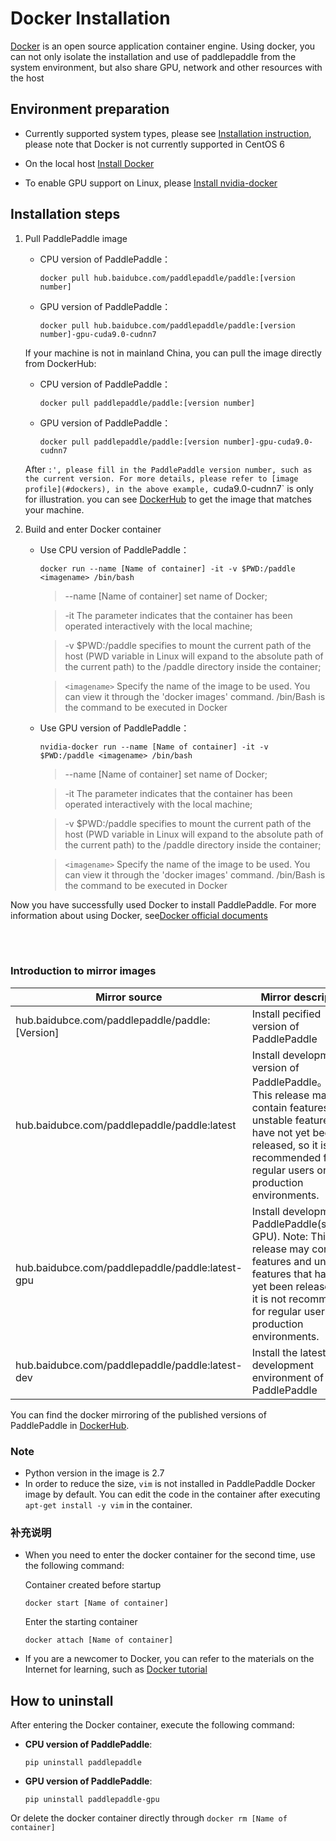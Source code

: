 # **Docker Installation**

[Docker](https://docs.docker.com/install/) is an open source application container engine. Using docker, you can not only isolate the installation and use of paddlepaddle from the system environment, but also share GPU, network and other resources with the host

## Environment preparation

- Currently supported system types, please see [Installation instruction](./index_cn.html), please note that Docker is not currently supported in CentOS 6

- On the local host [Install Docker](https://hub.docker.com/search/?type=edition&offering=community)

- To enable GPU support on Linux, please [Install nvidia-docker](https://github.com/NVIDIA/nvidia-docker)

## Installation steps

1. Pull PaddlePaddle image

    * CPU version of PaddlePaddle：
        ```
        docker pull hub.baidubce.com/paddlepaddle/paddle:[version number]
        ```

    * GPU version of PaddlePaddle：
        ```
        docker pull hub.baidubce.com/paddlepaddle/paddle:[version number]-gpu-cuda9.0-cudnn7
        ```

    If your machine is not in mainland China, you can pull the image directly from DockerHub:

    * CPU version of PaddlePaddle：
        ```
        docker pull paddlepaddle/paddle:[version number]
        ```

    * GPU version of PaddlePaddle：
        ```
        docker pull paddlepaddle/paddle:[version number]-gpu-cuda9.0-cudnn7
        ```

    After `:', please fill in the PaddlePaddle version number, such as the current version. For more details, please refer to [image profile](#dockers), in the above example, `cuda9.0-cudnn7` is only for illustration. you can see [DockerHub](https://hub.docker.com/r/paddlepaddle/paddle/tags/) to get the image that matches your machine.

2. Build and enter Docker container

    * Use CPU version of PaddlePaddle：



        ```
        docker run --name [Name of container] -it -v $PWD:/paddle <imagename> /bin/bash
        ```

        > --name [Name of container] set name of Docker;


        > -it The parameter indicates that the container has been operated interactively with the local machine;


        > -v $PWD:/paddle specifies to mount the current path of the host (PWD variable in Linux will expand to the absolute path of the current path) to the /paddle directory inside the container;

        > `<imagename>` Specify the name of the image to be used. You can view it through the 'docker images' command. /bin/Bash is the command to be executed in Docker


    * Use GPU version of PaddlePaddle：



        ```
        nvidia-docker run --name [Name of container] -it -v $PWD:/paddle <imagename> /bin/bash
        ```

        > --name [Name of container] set name of Docker;


        > -it The parameter indicates that the container has been operated interactively with the local machine;


        > -v $PWD:/paddle specifies to mount the current path of the host (PWD variable in Linux will expand to the absolute path of the current path) to the /paddle directory inside the container;

        > `<imagename>` Specify the name of the image to be used. You can view it through the 'docker images' command. /bin/Bash is the command to be executed in Docker


Now you have successfully used Docker to install PaddlePaddle. For more information about using Docker, see[Docker official documents](https://docs.docker.com)

<a name="dockers"></a>
</br></br>
### **Introduction to mirror images**
<p align="center">
<table>
    <thead>
    <tr>
        <th> Mirror source </th>
        <th> Mirror description </th>
    </tr>
    </thead>
    <tbody>
        <tr>
        <td> hub.baidubce.com/paddlepaddle/paddle:[Version] </td>
        <td> Install pecified version of PaddlePaddle </td>
    </tr>
    <tr>
        <td> hub.baidubce.com/paddlepaddle/paddle:latest </td>
        <td> Install development version of PaddlePaddle。Note: This release may contain features and unstable features that have not yet been released, so it is not recommended for regular users or production environments. </td>
    </tr>
    <tr>
        <td> hub.baidubce.com/paddlepaddle/paddle:latest-gpu </td>
        <td> Install development of PaddlePaddle(support GPU). Note: This release may contain features and unstable features that have not yet been released, so it is not recommended for regular users or production environments. </td>
    </tr>
        <tr>
        <td> hub.baidubce.com/paddlepaddle/paddle:latest-dev </td>
        <td> Install the latest development environment of PaddlePaddle </td>
    </tr>
   </tbody>
</table>
</p>

You can find the docker mirroring of the published versions of PaddlePaddle in [DockerHub](https://hub.docker.com/r/paddlepaddle/paddle/tags/).
### Note

* Python version in the image is 2.7
* In order to reduce the size, `vim` is not installed in PaddlePaddle Docker image by default. You can edit the code in the container after executing `apt-get install -y vim` in the container.

### 补充说明

* When you need to enter the docker container for the second time, use the following command:

    Container created before startup
    ```
    docker start [Name of container]
    ```

    Enter the starting container
    ```
    docker attach [Name of container]
    ```

* If you are a newcomer to Docker, you can refer to the materials on the Internet for learning, such as [Docker tutorial](http://www.runoob.com/docker/docker-hello-world.html)

## How to uninstall

After entering the Docker container, execute the following command:

* **CPU version of PaddlePaddle**:
    ```
    pip uninstall paddlepaddle
    ```

* **GPU version of PaddlePaddle**:
    ```
    pip uninstall paddlepaddle-gpu
    ```

Or delete the docker container directly through `docker rm [Name of container]`
